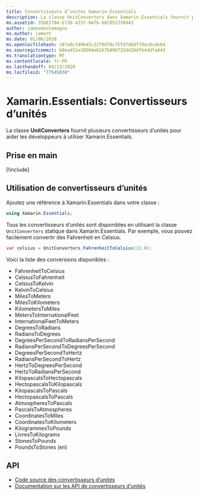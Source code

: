```yaml
---
title: Convertisseurs d’unités Xamarin.Essentials
description: La classe UnitConverters dans Xamarin.Essentials fournit plusieurs convertisseurs d’unités pour aider les développeurs à utiliser Xamarin.Essentials.
ms.assetid: 35DE2704-E730-4337-9476-66CD53376943
author: jamesmontemagno
ms.author: jamont
ms.date: 01/06/2020
ms.openlocfilehash: c07e0c7d9645c22f0d70c75fd7d8dffdec8cde04
ms.sourcegitcommit: b0ea451e18504e6267b896732dd26df64ddfa843
ms.translationtype: MT
ms.contentlocale: fr-FR
ms.lasthandoff: 04/13/2020
ms.locfileid: "77545030"
---
```

# <a name="xamarinessentials-unit-converters"></a>Xamarin.Essentials: Convertisseurs d’unités

La classe **UnitConverters** fournit plusieurs convertisseurs d’unités pour aider les développeurs à utiliser Xamarin.Essentials.

## <a name="get-started"></a>Prise en main

[!include[](~/essentials/includes/get-started.md)]

## <a name="using-unit-converters"></a>Utilisation de convertisseurs d’unités

Ajoutez une référence à Xamarin.Essentials dans votre classe :

```csharp
using Xamarin.Essentials;
```

Tous les convertisseurs d’unités sont disponibles en utilisant la classe `UnitConverters` statique dans Xamarin.Essentials. Par exemple, vous pouvez facilement convertir des Fahrenheit en Celsius.

```csharp
var celsius = UnitConverters.FahrenheitToCelsius(32.0);
```

Voici la liste des conversions disponibles :

- FahrenheitToCelsius
- CelsiusToFahrenheit
- CelsiusToKelvin
- KelvinToCelsius
- MilesToMeters
- MilesToKilometers
- KilometersToMiles
- MetersToInternationalFeet
- InternationalFeetToMeters
- DegreesToRadians
- RadiansToDegrees
- DegreesPerSecondToRadiansPerSecond
- RadiansPerSecondToDegreesPerSecond
- DegreesPerSecondToHertz
- RadiansPerSecondToHertz
- HertzToDegreesPerSecond
- HertzToRadiansPerSecond
- KilopascalsToHectopascals
- HectopascalsToKilopascals
- KilopascalsToPascals
- HectopascalsToPascals
- AtmospheresToPascals
- PascalsToAtmospheres
- CoordinatesToMiles
- CoordinatesToKilometers
- KilogrammesToPounds
- LivresToKilograms
- StonesToPounds
- PoundsToStones (en)

## <a name="api"></a>API

- [Code source des convertisseurs d’unités](https://github.com/xamarin/Essentials/tree/master/Xamarin.Essentials/Types/UnitConverters.shared.cs)
- [Documentation sur les API de convertisseurs d’unités](xref:Xamarin.Essentials.UnitConverters)
